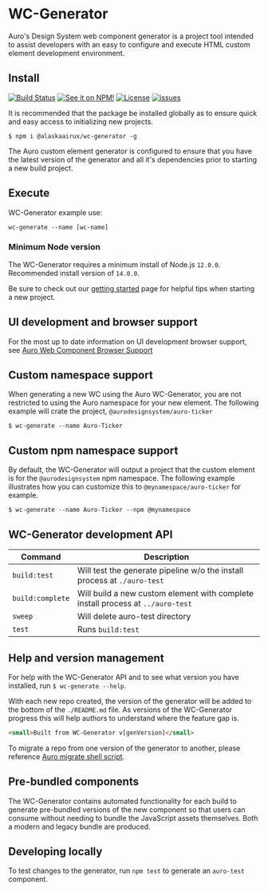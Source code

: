 # WC-Generator

Auro's Design System web component generator is a project tool intended to assist developers with an easy to configure and execute HTML custom element development environment.

## Install

[![Build Status](https://img.shields.io/github/workflow/status/AlaskaAirlines/WC-Generator/Test%20and%20publish?branch=master&style=for-the-badge)](https://github.com/AlaskaAirlines/WC-Generator/actions?query=workflow%3A%22test+and+publish%22)
[![See it on NPM!](https://img.shields.io/npm/v/@alaskaairux/wc-generator.svg?style=for-the-badge&color=orange)](https://www.npmjs.com/package/@alaskaairux/wc-generator)
[![License](https://img.shields.io/npm/l/@alaskaairux/wc-generator.svg?color=blue&style=for-the-badge)](https://www.apache.org/licenses/LICENSE-2.0)
[![issues](https://img.shields.io/github/issues-raw/AlaskaAirlines/WC-Generator?style=for-the-badge)](https://github.com/AlaskaAirlines/WC-Generator/issues)

It is recommended that the package be installed globally as to ensure quick and easy access to initializing new projects.

```shell
$ npm i @alaskaairux/wc-generator -g
```

The Auro custom element generator is configured to ensure that you have the latest version of the generator and all it's dependencies prior to starting a new build project.

## Execute

WC-Generator example use:

```
wc-generate --name [wc-name]
```

### Minimum Node version

The WC-Generator requires a minimum install of Node.js `12.0.0`. Recommended install version of `14.0.0`.

Be sure to check out our [getting started](https://auro.alaskaair.com/getting-started/developers/generator/getting-started) page for helpful tips when starting a new project.

## UI development and browser support

For the most up to date information on UI development browser support, see [Auro Web Component Browser Support](https://auro.alaskaair.com/support/browsersSupport)

## Custom namespace support

When generating a new WC using the Auro WC-Generator, you are not restricted to using the Auro namespace for your new element. The following example will crate the project, `@aurodesignsystem/auro-ticker`

```shell
$ wc-generate --name Auro-Ticker
```

## Custom npm namespace support

By default, the WC-Generator will output a project that the custom element is for the `@aurodesignsystem` npm namespace. The following example illustrates how you can customize this to `@mynamespace/auro-ticker` for example.

```shell
$ wc-generate --name Auro-Ticker --npm @mynamespace
```

## WC-Generator development API

| Command | Description |
| --- | --- |
| `build:test` | Will test the generate pipeline w/o the install process at `./auro-test`
| `build:complete` | Will build a new custom element with complete install process at `../auro-test`
| `sweep` | Will delete auro-test directory
| `test` | Runs `build:test`

## Help and version management

For help with the WC-Generator API and to see what version you have installed, run `$ wc-generate --help`.

With each new repo created, the version of the generator will be added to the bottom of the `./README.md` file. As versions of the WC-Generator progress this will help authors to understand where the feature gap is.

```html
<small>Built from WC-Generator v[genVersion]</small>
```

To migrate a repo from one version of the generator to another, please reference [Auro migrate shell script](https://auro.alaskaair.com/getting-started/developers/generator/upgrade).

## Pre-bundled components

The WC-Generator contains automated functionality for each build to generate pre-bundled versions of the new component so that users can consume without needing to bundle the JavaScript assets themselves. Both a modern and legacy bundle are produced.

## Developing locally
To test changes to the generator, run `npm test` to generate an `auro-test` component.
